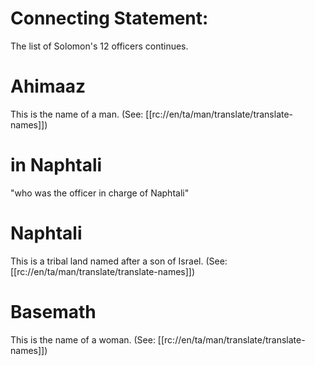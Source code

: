 # Connecting Statement:

The list of Solomon's 12 officers continues.

# Ahimaaz

This is the name of a man. (See: [[rc://en/ta/man/translate/translate-names]])

# in Naphtali

"who was the officer in charge of Naphtali"

# Naphtali

This is a tribal land named after a son of Israel. (See: [[rc://en/ta/man/translate/translate-names]])

# Basemath

This is the name of a woman. (See: [[rc://en/ta/man/translate/translate-names]])



